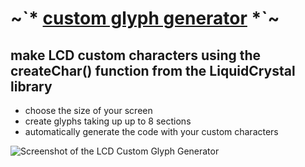 # \~\`* [custom glyph generator](https://tusindfryd.github.io/screenduino/) *\`\~
## make LCD custom characters using the createChar() function from the LiquidCrystal library

- choose the size of your screen
- create glyphs taking up up to 8 sections
- automatically generate the code with your custom characters

![Screenshot of the LCD Custom Glyph Generator](https://github.com/tusindfryd/screenduino/blob/main/sc1.png?raw=true)